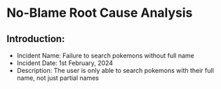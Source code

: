# No-Blame Root Cause Analysis 

## Introduction:

- Incident Name: Failure to search pokemons without full name
- Incident Date: 1st February, 2024
- Description: The user is only able to search pokemons with their full name, not just partial names

##